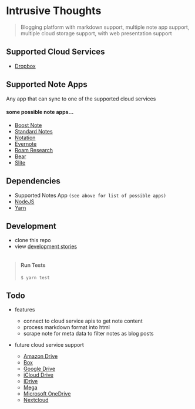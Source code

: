 # Intrusive Thoughts

> Blogging platform with markdown support, multiple note app support, multiple cloud storage support, with web presentation support

## Supported Cloud Services

- [Dropbox](https://www.dropbox.com)

## Supported Note Apps

Any app that can sync to one of the supported cloud services

#### some possible note apps...

- [Boost Note](https://boostnote.io/)
- [Standard Notes](https://standardnotes.org)
- [Notation](https://www.notion.so)
- [Evernote](https://evernote.com)
- [Roam Research](https://roamresearch.com)
- [Bear](https://bear.app)
- [Slite](https://slite.com)

## Dependencies

- Supported Notes App `(see above for list of possible apps)`
- [NodeJS](https://nodejs.org)
- [Yarn](https://yarnpkg.com)

## Development

- clone this repo
- view [development stories](https://github.com/Man-Alive/intrusive-thoughts/issues)

> ```
>
> ```

> #### Run Tests
>
> ```shell
> $ yarn test
> ```

## Todo

- features

  - connect to cloud service apis to get note content
  - process markdown format into html
  - scrape note for meta data to filter notes as blog posts

- future cloud service support
  - [Amazon Drive](https://www.amazon.com/gp/drive)
  - [Box](https://www.box.com)
  - [Google Drive](https://www.google.com/drive)
  - [iCloud Drive](https://www.icloud.com/iclouddrive)
  - [IDrive](https://www.idrive.com)
  - [Mega](https://mega.nz)
  - [Microsoft OneDrive](https://www.microsoft.com/en-us/microsoft-365/onedrive/online-cloud-storage)
  - [Nextcloud](https://nextcloud.com)
